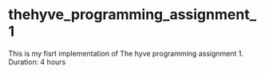 # thehyve_programming_assignment_1
This is my fisrt implementation of The hyve programming assignment 1.
Duration: 4 hours